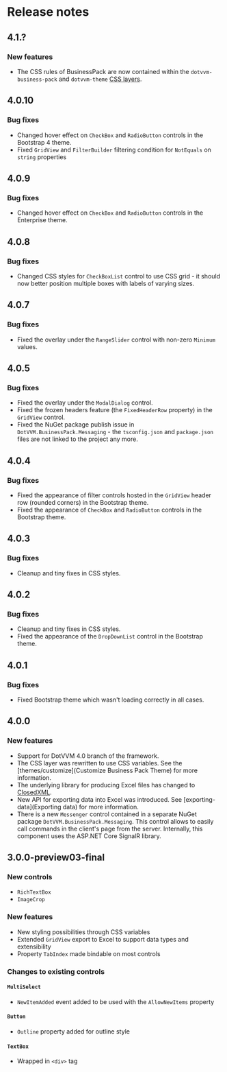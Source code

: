 # Release notes

## 4.1.?

### New features
* The CSS rules of BusinessPack are now contained within the `dotvvm-business-pack` and `dotvvm-theme` [CSS layers](https://developer.mozilla.org/en-US/docs/Web/CSS/@layer).

## 4.0.10

### Bug fixes
* Changed hover effect on `CheckBox` and `RadioButton` controls in the Bootstrap 4 theme.
* Fixed `GridView` and `FilterBuilder` filtering condition for `NotEquals` on `string` properties

## 4.0.9

### Bug fixes
* Changed hover effect on `CheckBox` and `RadioButton` controls in the Enterprise theme.

## 4.0.8

### Bug fixes
* Changed CSS styles for `CheckBoxList` control to use CSS grid - it should now better position multiple boxes with labels of varying sizes.

## 4.0.7

### Bug fixes
* Fixed the overlay under the `RangeSlider` control with non-zero `Minimum` values.

## 4.0.5

### Bug fixes
* Fixed the overlay under the `ModalDialog` control.
* Fixed the frozen headers feature (the `FixedHeaderRow` property) in the `GridView` control.
* Fixed the NuGet package publish issue in `DotVVM.BusinessPack.Messaging` - the `tsconfig.json` and `package.json` files are not linked to the project any more.

## 4.0.4

### Bug fixes
* Fixed the appearance of filter controls hosted in the `GridView` header row (rounded corners) in the Bootstrap theme.
* Fixed the appearance of `CheckBox` and `RadioButton` controls in the Bootstrap theme.

## 4.0.3

### Bug fixes
* Cleanup and tiny fixes in CSS styles.

## 4.0.2

### Bug fixes
* Cleanup and tiny fixes in CSS styles.
* Fixed the appearance of the `DropDownList` control in the Bootstrap theme.

## 4.0.1

### Bug fixes
* Fixed Bootstrap theme which wasn't loading correctly in all cases.

## 4.0.0

### New features
* Support for DotVVM 4.0 branch of the framework.
* The CSS layer was rewritten to use CSS variables. See the [themes/customize](Customize Business Pack Theme) for more information.
* The underlying library for producing Excel files has changed to [ClosedXML](https://github.com/ClosedXML/ClosedXML). 
* New API for exporting data into Excel was introduced. See [exporting-data](Exporting data) for more information. 
* There is a new `Messenger` control contained in a separate NuGet package `DotVVM.BusinessPack.Messaging`. This control allows to easily call commands in the client's page from the server. Internally, this component uses the ASP.NET Core SignalR library.


## 3.0.0-preview03-final

### New controls
  * `RichTextBox`
  * `ImageCrop`
### New features
  * New styling possibilities through CSS variables
  * Extended `GridView` export to Excel to support data types and extensibility
  * Property `TabIndex` made bindable on most controls  
### Changes to existing controls
#### `MultiSelect`
- `NewItemAdded` event added to be used with the `AllowNewItems` property
#### `Button`
- `Outline` property added for outline style
#### `TextBox`
 - Wrapped in `<div>` tag

